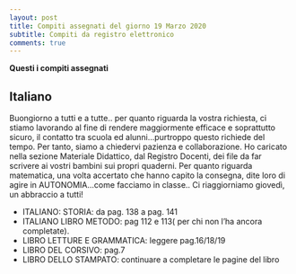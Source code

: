 ```yaml
---
layout: post
title: Compiti assegnati del giorno 19 Marzo 2020
subtitle: Compiti da registro elettronico
comments: true
---
```



**Questi i compiti assegnati**

## Italiano

Buongiorno a tutti e a tutte.. per quanto riguarda la vostra richiesta, ci stiamo lavorando al fine di rendere maggiormente efficace e soprattutto sicuro, il contatto tra scuola ed alunni...purtroppo questo richiede del tempo. Per tanto, siamo a chiedervi pazienza e collaborazione. Ho caricato nella sezione Materiale Didattico, dal Registro Docenti, dei file da far scrivere ai vostri bambini sui propri quaderni. Per quanto riguarda matematica, una volta accertato che hanno capito la consegna, dite loro di agire in AUTONOMIA...come facciamo in classe.. Ci riaggiorniamo giovedì, un abbraccio a tutti!

* ITALIANO: STORIA: da pag. 138 a pag. 141 
* ITALIANO LIBRO METODO: pag 112 e 113( per chi non l’ha ancora completate). 
* LIBRO LETTURE E GRAMMATICA: leggere pag.16/18/19 
* LIBRO DEL CORSIVO: pag.7 
* LIBRO DELLO STAMPATO: continuare a completare le pagine del libro
